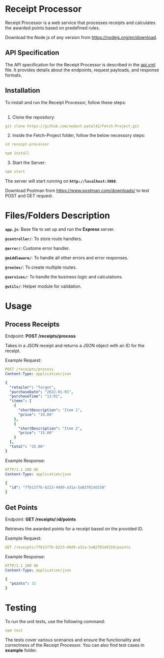 # Receipt Processor

Receipt Processor is a web service that processes receipts and calculates the awarded points based on predefined rules.

Download the Node js of any version from https://nodejs.org/en/download.

## API Specification
The API specification for the Receipt Processor is described in the <a href="https://github.com/vedantpatel98/Fetch_assessment/blob/main/receipt-processor/api.yml">api.yml</a> file. It provides details about the endpoints, request payloads, and response formats.

## Installation

To install and run the Receipt Processor, follow these steps:<br><br>
1. Clone the repository:
```yaml
git clone https://github.com/vedant-patel42/Fetch-Project.git
```
2. Inside the Fetch-Project folder, follow the below necessory steps:
```yaml
cd receipt-processor
```
```yaml
npm install
```
3. Start the Server:
```yaml
npm start
```
The server will start running on <b>`http://localhost:3000`</b>.

Download Postman from https://www.postman.com/downloads/ to test POST and GET request.

# Files/Folders Description

  <b>```app.js```</b>: Base file to set up and run the <b>Express</b> server.
  
  <b>```@controller/```</b>: To store route handlers.

  <b>```@error/```</b>: Custome error handler.

  <b>```@middleware/```</b>: To handle all other errors and error responses.

  <b>```@routes/```</b>: To create multiple routes.

  <b>```@services/```</b>: To handle the business logic and calculations.

  <b>```@utils/```</b>: Helper module for validation.


# Usage
## Process Receipts
Endpoint: <b>POST /receipts/process</b>

Takes in a JSON receipt and returns a JSON object with an ID for the receipt.

Example Request:
```yaml
POST /receipts/process
Content-Type: application/json

{
  "retailer": "Target",
  "purchaseDate": "2022-01-01",
  "purchaseTime": "13:01",
  "items": [
    {
      "shortDescription": "Item 1",
      "price": "10.00"
    },
    {
      "shortDescription": "Item 2",
      "price": "15.00"
    }
  ],
  "total": "25.00"
}
```

Example Response:

```yaml
HTTP/1.1 200 OK
Content-Type: application/json

{
  "id": "7fb1377b-b223-49d9-a31a-5a02701dd310"
}
```

## Get Points

Endpoint: <b>GET /receipts/:id/points</b>

Retrieves the awarded points for a receipt based on the provided ID.

Example Request:

```yaml
GET /receipts/7fb1377b-b223-49d9-a31a-5a02701dd310/points
```
Example Response:

```yaml
HTTP/1.1 200 OK
Content-Type: application/json

{
  "points": 32
}
```

# Testing

To run the unit tests, use the following command:

```yaml
npm test
```

The tests cover various scenarios and ensure the functionality and correctness of the Receipt Processor. You can also find test cases in <b>example</b> folder.


